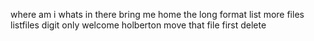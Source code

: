 where am i
whats in there
bring me home
the long format
list more files
listfiles digit only
welcome holberton
move that file
first delete
